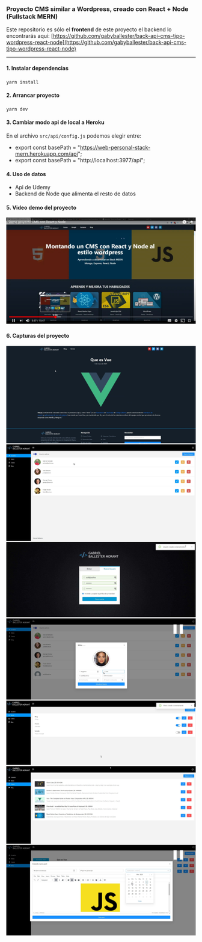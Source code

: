 ### Proyecto CMS similar a Wordpress, creado con React + Node (Fullstack MERN)

Este repositorio es sólo el **frontend** de este proyecto el backend lo encontrarás aquí:
[https://github.com/gabyballester/back-api-cms-tipo-wordpress-react-node](https://github.com/gabyballester/back-api-cms-tipo-wordpress-react-node)

***
#### 1. Instalar dependencias
`yarn install`
#### 2. Arrancar proyecto
`yarn dev`
#### 3. Cambiar modo api de local a Heroku
En el archivo  `src/api/config.js` podemos elegir entre:
- export const basePath = "https://web-personal-stack-mern.herokuapp.com/api";
- export const basePath = "http://localhost:3977/api";
#### 4. Uso de datos
- Api de Udemy
- Backend de Node que alimenta el resto de datos
#### 5. Video demo del proyecto
[![Proyecto CMS](screenshots/shot1.jpg)](https://youtu.be/ZzGPTRsC9TY)
#### 6. Capturas del proyecto
![Capturas de pantalla 1 del Ecommerce Panel](screenshots/shot2.jpg)
![Capturas de pantalla 1 del Ecommerce Panel](screenshots/shot3.jpg)
![Capturas de pantalla 1 del Ecommerce Panel](screenshots/shot4.jpg)
![Capturas de pantalla 1 del Ecommerce Panel](screenshots/shot5.jpg)
![Capturas de pantalla 1 del Ecommerce Panel](screenshots/shot6.jpg)
![Capturas de pantalla 1 del Ecommerce Panel](screenshots/shot7.jpg)
![Capturas de pantalla 1 del Ecommerce Panel](screenshots/shot8.jpg)
